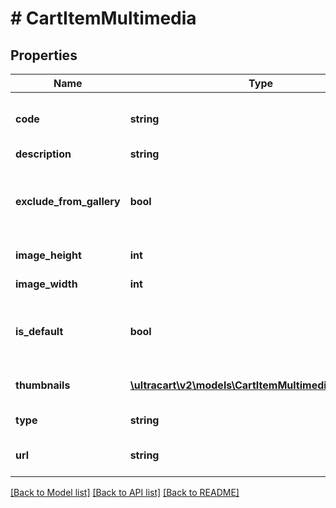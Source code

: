 # # CartItemMultimedia

## Properties

Name | Type | Description | Notes
------------ | ------------- | ------------- | -------------
**code** | **string** | Code assigned to the multimedia | [optional]
**description** | **string** | Description | [optional]
**exclude_from_gallery** | **bool** | True if the image should be excluded from galleries | [optional]
**image_height** | **int** | Image height | [optional]
**image_width** | **int** | Image width | [optional]
**is_default** | **bool** | True if the multimedia is the default for this type | [optional]
**thumbnails** | [**\ultracart\v2\models\CartItemMultimediaThumbnail[]**](CartItemMultimediaThumbnail.md) | Thumbnails of the images | [optional]
**type** | **string** | Type of multimedia | [optional]
**url** | **string** | URL to view multimedia at | [optional]

[[Back to Model list]](../../README.md#models) [[Back to API list]](../../README.md#endpoints) [[Back to README]](../../README.md)
